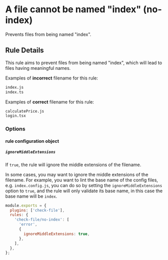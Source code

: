 # A file cannot be named "index" (no-index)

Prevents files from being named "index".

## Rule Details

This rule aims to prevent files from being named "index", which will lead to files having meaningful names.

Examples of **incorrect** filename for this rule:

```sh
index.js
index.ts
```

Examples of **correct** filename for this rule:

```sh
calculatePrice.js
login.tsx
```

### Options

#### rule configuration object

##### `ignoreMiddleExtensions`

If `true`, the rule will ignore the middle extensions of the filename.

In some cases, you may want to ignore the middle extensions of the filename. For example, you want to lint the base name of the config files, e.g. `index.config.js`, you can do so by setting the `ignoreMiddleExtensions` option to `true`, and the rule will only validate its base name, in this case the base name will be `index`.

```js
module.exports = {
  plugins: ['check-file'],
  rules: {
    'check-file/no-index': [
      'error',
      {
        ignoreMiddleExtensions: true,
      },
    ],
  },
};
```
